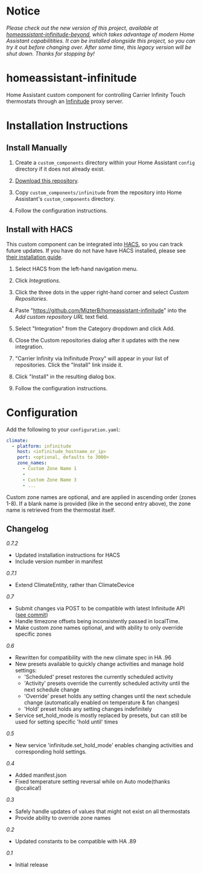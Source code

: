 # Notice
*Please check out the new version of this project, available at [homeassistant-infinitude-beyond](https://github.com/MizterB/homeassistant-infinitude-beyond), which takes advantage of modern Home Assistant capabilitities.  It can be installed alongside this project, so you can try it out before changing over.  After some time, this legacy version will be shut down.  Thanks for stopping by!*

# homeassistant-infinitude
Home Assistant custom component for controlling Carrier Infinity Touch thermostats through an [Infinitude](https://github.com/nebulous/infinitude) proxy server.

# Installation Instructions

## Install Manually

1. Create a `custom_components` directory within your Home Assistant `config` directory if it does not already exist.

2. [Download this repository](https://github.com/MizterB/homeassistant-infinitude/archive/master.zip).

3. Copy `custom_components/infinitude` from the repository into Home Assistant's `custom_components` directory.

4. Follow the configuration instructions.

## Install with HACS
This custom component can be integrated into [HACS](https://github.com/hacs/integration), so you can track future updates.  If you have do not have have HACS installed, please see [their installation guide](https://hacs.xyz/docs/installation/manual).

1. Select HACS from the left-hand navigation menu.

2. Click _Integrations_.

3. Click the three dots in the upper right-hand corner and select _Custom Repositories_.

4. Paste "https://github.com/MizterB/homeassistant-infinitude" into the _Add custom repository URL_ text field.

5. Select "Integration" from the Category dropdown and click Add.

6. Close the Custom repositories dialog after it updates with the new integration.

7. "Carrier Infinity via Inifinitude Proxy" will appear in your list of repositories.  Click the "Install" link inside it.

8. Click "Install" in the resulting dialog box.

9. Follow the configuration instructions.

# Configuration
Add the following to your `configuration.yaml`:
```yaml
climate:
  - platform: infinitude
    host: <infinitude_hostname_or_ip>
    port: <optional, defaults to 3000>
    zone_names:
      - Custom Zone Name 1
      - 
      - Custom Zone Name 3
      - ...
```
Custom zone names are optional, and are applied in ascending order (zones 1-8).  If a blank name is provided (like in the second entry above), the zone name is retrieved from the thermostat itself.


## Changelog
*0.7.2*
- Updated installation instructions for HACS
- Include version number in manifest
  
*0.7.1*
- Extend ClimateEntity, rather than ClimateDevice
  
*0.7*
- Submit changes via POST to be compatible with latest Infinitude API ([see commit](https://github.com/MizterB/infinitude/commit/a0c3b7a58c1c3535a0811001bcfed2c43c672906))
- Handle timezone offsets being inconsistently passed in localTime.
- Make custom zone names optional, and with ability to only override specific zones

*0.6*
- Rewritten for compatibility with the new climate spec in HA .96
- New presets available to quickly change activities and manage hold settings:
  - 'Scheduled' preset restores the currently scheduled activity
  - 'Activity' presets override the currently scheduled activity until the next schedule change
  - 'Override' preset holds any setting changes until the next schedule change (automatically enabled on temperature & fan changes)
  - 'Hold' preset holds any setting changes indefinitely
- Service set_hold_mode is mostly replaced by presets, but can still be used for setting specific 'hold until' times

*0.5*
- New service 'infinitude.set_hold_mode' enables changing activities and corresponding hold settings.

*0.4*
- Added manifest.json
- Fixed temperature setting reversal while on Auto mode(thanks @ccalica!)

*0.3*
- Safely handle updates of values that might not exist on all thermostats
- Provide ability to override zone names

*0.2*
- Updated constants to be compatible with HA .89

*0.1*
- Initial release
